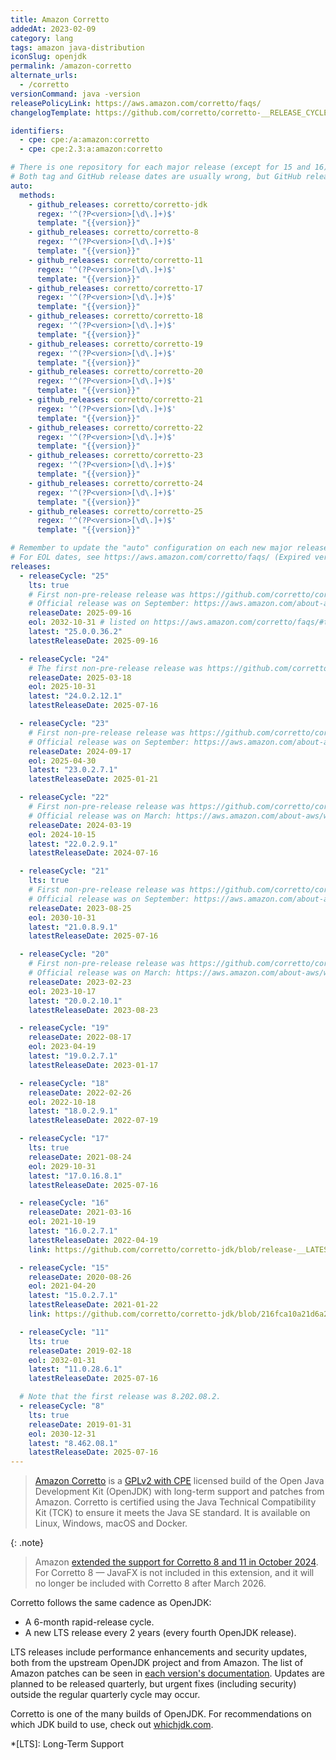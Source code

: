 ```yaml
---
title: Amazon Corretto
addedAt: 2023-02-09
category: lang
tags: amazon java-distribution
iconSlug: openjdk
permalink: /amazon-corretto
alternate_urls:
  - /corretto
versionCommand: java -version
releasePolicyLink: https://aws.amazon.com/corretto/faqs/
changelogTemplate: https://github.com/corretto/corretto-__RELEASE_CYCLE__/releases/tag/__LATEST__

identifiers:
  - cpe: cpe:/a:amazon:corretto
  - cpe: cpe:2.3:a:amazon:corretto

# There is one repository for each major release (except for 15 and 16).
# Both tag and GitHub release dates are usually wrong, but GitHub release dates are closer to the correct date.
auto:
  methods:
    - github_releases: corretto/corretto-jdk
      regex: '^(?P<version>[\d\.]+)$'
      template: "{{version}}"
    - github_releases: corretto/corretto-8
      regex: '^(?P<version>[\d\.]+)$'
      template: "{{version}}"
    - github_releases: corretto/corretto-11
      regex: '^(?P<version>[\d\.]+)$'
      template: "{{version}}"
    - github_releases: corretto/corretto-17
      regex: '^(?P<version>[\d\.]+)$'
      template: "{{version}}"
    - github_releases: corretto/corretto-18
      regex: '^(?P<version>[\d\.]+)$'
      template: "{{version}}"
    - github_releases: corretto/corretto-19
      regex: '^(?P<version>[\d\.]+)$'
      template: "{{version}}"
    - github_releases: corretto/corretto-20
      regex: '^(?P<version>[\d\.]+)$'
      template: "{{version}}"
    - github_releases: corretto/corretto-21
      regex: '^(?P<version>[\d\.]+)$'
      template: "{{version}}"
    - github_releases: corretto/corretto-22
      regex: '^(?P<version>[\d\.]+)$'
      template: "{{version}}"
    - github_releases: corretto/corretto-23
      regex: '^(?P<version>[\d\.]+)$'
      template: "{{version}}"
    - github_releases: corretto/corretto-24
      regex: '^(?P<version>[\d\.]+)$'
      template: "{{version}}"
    - github_releases: corretto/corretto-25
      regex: '^(?P<version>[\d\.]+)$'
      template: "{{version}}"

# Remember to update the "auto" configuration on each new major release.
# For EOL dates, see https://aws.amazon.com/corretto/faqs/ (Expired versions paragraph)
releases:
  - releaseCycle: "25"
    lts: true
    # First non-pre-release release was https://github.com/corretto/corretto-25/releases/tag/25.0.0.36.2
    # Official release was on September: https://aws.amazon.com/about-aws/whats-new/2025/09/amazon-corretto-25-generally-available/
    releaseDate: 2025-09-16
    eol: 2032-10-31 # listed on https://aws.amazon.com/corretto/faqs/#topic-0
    latest: "25.0.0.36.2"
    latestReleaseDate: 2025-09-16

  - releaseCycle: "24"
    # The first non-pre-release release was https://github.com/corretto/corretto-24/releases/tag/24.0.0.36.2
    releaseDate: 2025-03-18
    eol: 2025-10-31
    latest: "24.0.2.12.1"
    latestReleaseDate: 2025-07-16

  - releaseCycle: "23"
    # First non-pre-release release was https://github.com/corretto/corretto-23/releases/tag/23.0.0.37.1
    # Official release was on September: https://aws.amazon.com/about-aws/whats-new/2024/09/amazon-corretto-23-generally-available/
    releaseDate: 2024-09-17
    eol: 2025-04-30
    latest: "23.0.2.7.1"
    latestReleaseDate: 2025-01-21

  - releaseCycle: "22"
    # First non-pre-release release was https://github.com/corretto/corretto-22/releases/tag/22.0.0.36.2
    # Official release was on March: https://aws.amazon.com/about-aws/whats-new/2024/03/amazon-corretto-22-generally-available/
    releaseDate: 2024-03-19
    eol: 2024-10-15
    latest: "22.0.2.9.1"
    latestReleaseDate: 2024-07-16

  - releaseCycle: "21"
    lts: true
    # First non-pre-release release was https://github.com/corretto/corretto-21/releases/tag/21.0.0.35.1
    # Official release was on September: https://aws.amazon.com/about-aws/whats-new/2023/09/amazon-corretto-21-generally-available/
    releaseDate: 2023-08-25
    eol: 2030-10-31
    latest: "21.0.8.9.1"
    latestReleaseDate: 2025-07-16

  - releaseCycle: "20"
    # First non-pre-release release was https://github.com/corretto/corretto-20/releases/tag/20.0.0.36.1
    # Official release was on March: https://aws.amazon.com/about-aws/whats-new/2023/03/amazon-corretto-20/
    releaseDate: 2023-02-23
    eol: 2023-10-17
    latest: "20.0.2.10.1"
    latestReleaseDate: 2023-08-23

  - releaseCycle: "19"
    releaseDate: 2022-08-17
    eol: 2023-04-19
    latest: "19.0.2.7.1"
    latestReleaseDate: 2023-01-17

  - releaseCycle: "18"
    releaseDate: 2022-02-26
    eol: 2022-10-18
    latest: "18.0.2.9.1"
    latestReleaseDate: 2022-07-19

  - releaseCycle: "17"
    lts: true
    releaseDate: 2021-08-24
    eol: 2029-10-31
    latest: "17.0.16.8.1"
    latestReleaseDate: 2025-07-16

  - releaseCycle: "16"
    releaseDate: 2021-03-16
    eol: 2021-10-19
    latest: "16.0.2.7.1"
    latestReleaseDate: 2022-04-19
    link: https://github.com/corretto/corretto-jdk/blob/release-__LATEST__/CHANGELOG.md

  - releaseCycle: "15"
    releaseDate: 2020-08-26
    eol: 2021-04-20
    latest: "15.0.2.7.1"
    latestReleaseDate: 2021-01-22
    link: https://github.com/corretto/corretto-jdk/blob/216fca10a21d6a26ca2846d4ca2861ea644a7a1e/CHANGELOG.md#january-2021-critical-patch-update-corretto-version-150271

  - releaseCycle: "11"
    lts: true
    releaseDate: 2019-02-18
    eol: 2032-01-31
    latest: "11.0.28.6.1"
    latestReleaseDate: 2025-07-16

  # Note that the first release was 8.202.08.2.
  - releaseCycle: "8"
    lts: true
    releaseDate: 2019-01-31
    eol: 2030-12-31
    latest: "8.462.08.1"
    latestReleaseDate: 2025-07-16
---
```


> [Amazon Corretto](https://aws.amazon.com/corretto/) is a [GPLv2 with CPE](https://openjdk.org/legal/gplv2+ce.html)
> licensed build of the Open Java Development Kit (OpenJDK) with long-term support and patches from
> Amazon. Corretto is certified using the Java Technical Compatibility Kit (TCK) to ensure it meets
> the Java SE standard. It is available on Linux, Windows, macOS and Docker.

{: .note}

> Amazon [extended the support for Corretto 8 and 11 in October 2024](https://aws.amazon.com/about-aws/whats-new/2024/10/extension-eol-dates-amazon-corretto-8-11/).
> For Corretto 8 — JavaFX is not included in this extension, and it will no longer be included with Corretto 8 after March 2026.

Corretto follows the same cadence as OpenJDK:

- A 6-month rapid-release cycle.
- A new LTS release every 2 years (every fourth OpenJDK release).

LTS releases include performance enhancements and security updates, both from the upstream OpenJDK
project and from Amazon. The list of Amazon patches can be seen in [each version's documentation](https://docs.aws.amazon.com/corretto/).
Updates are planned to be released quarterly, but urgent fixes (including security) outside the
regular quarterly cycle may occur.

Corretto is one of the many builds of OpenJDK. For recommendations on which JDK build to use, check
out [whichjdk.com](https://whichjdk.com/#amazon-corretto).

*[LTS]: Long-Term Support
